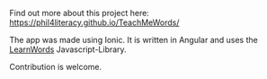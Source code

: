 Find out more about this project here: 
https://phil4literacy.github.io/TeachMeWords/

The app was made using Ionic. It is written in Angular and uses the <a href="https://github.com/hhzl/LearnWords2">LearnWords</a> Javascript-Library.

Contribution is welcome.
